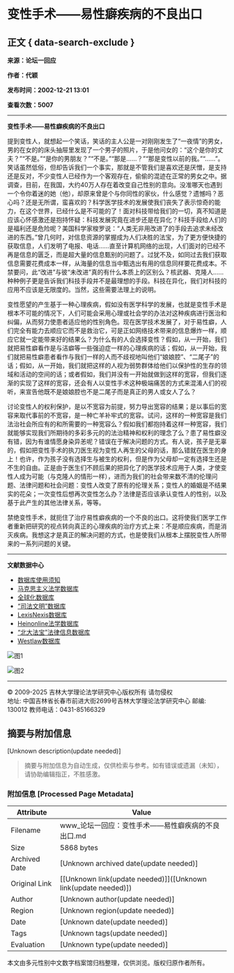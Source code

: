 # 变性手术——易性癖疾病的不良出口

## 正文 { data-search-exclude }


**来源：论坛一回应**

**作者：代颖**

**发布时间：2002-12-21 13:01**

**查看次数：5007**

---

**变性手术——易性癖疾病的不良出口**

提到变性人，就想起一个笑话，笑话的主人公是一对刚刚发生了“一夜情”的男女，男的在女的的床头抽屉里发现了一个男子的照片，于是他问女的：“这个是你的丈夫？”“不是。”“是你的男朋友？”“不是。”“那是……？”“那是变性以前的我。”“……”。笑话虽然低俗，但却告诉我们一个事实，那就是不管我们是喜欢还是厌憎，是支持还是反对，不少变性人已经作为一个客观存在，偷偷的混迹在正常的男女之中。据调查，目前，在我国，大约40万人存在着改变自己性别的意向。没准哪天也遇到一个令你着迷的她（他），却原来曾是个与你同性的家伙，什么感觉？遗憾吗？恶心吗？还是无所谓，蛮喜欢的？科学医学技术的发展使我们丧失了表示惊奇的能力，在这个世界，已经什么是不可能的了！面对科技带给我们的一切，真不知道是应该心怀感激还是抱持怀疑：科技发展究竟在进步还是在异化？科技手段给人们的是福利还是危险呢？美国科学家梭罗说：“人类无非用改进了的手段去追求未经改进的东西。”曾几何时，对信息资源的掌握成为人们决胜的法宝，为了更方便快捷的获取信息，人们发明了电报、电话……直至计算机网络的出现，人们面对的已经不再是信息的匮乏，而是超大量的信息甄别的问题了。过犹不及，如同过去我们获取信息需要花费成本一样，从海量的信息当中甄选出有用的信息同样要花费成本。不禁要问，此“改进”与彼“未改进”真的有什么本质上的区别么？核武器、克隆人……种种例子更是告诉我们科技手段并不是最理想的手段。科技在异化，我们对科技的应用不应该是无限度的。当然，这些需要法理上的说明。

变性愿望的产生基于一种心理疾病，假如没有医学科学的发展，也就是变性手术是根本不可能的情况下，人们可能会采用心理或社会学的办法对这种疾病进行医治和纠偏，从而努力使患者适应他的性别角色。现在医学技术发展了，对于易性癖，人们完全有能力去顺应它而不是救治它，可是正如网络技术带来的信息爆炸一样，顺应它就一定能带来好的结果么？为什么有的人会选择变性？假如，从一开始，我们就把易性癖看作是与洁癖等一些强迫症一样的心理疾病的话；假如，从一开始，我们就把易性癖患者看作与我们一样的人而不歧视地叫他们“娘娘腔”、“二尾子”的话；假如，从一开始，我们就把这样的人视为弱势群体给他们以保护性的生存的领域和活动的空间的话；或者假如，我们并没有一开始就做到这样的宽容，但我们逐渐的实现了这样的宽容，还会有人以变性手术这种极端痛苦的方式来混淆人们的视听，来宣告他既不是娘娘腔也不是二尾子而是真正的男人或女人了么？

讨论变性人的权利保护，是以不宽容为前提，努力导出宽容的结果；是以事后的宽容来取代事前的不宽容，是一种亡羊补牢式的宽容。试问，这样的一种宽容是我们法治社会所应有的和所需要的一种宽容么？假如我们都抱持着这样一种宽容，我们就能够实现我们所期待的多彩多元的的法治精神和权利的理念了么？患了易性癖没有错，因为有谁情愿身染异恙呢？错误在于解决问题的方式。有人说，孩子是无辜的，假如把变性手术的执刀医生视为变性人再生的父母的话，那么错就在医生的身上！也许，作为孩子没有选择生与被生的权利，但是作为父母却一定有选择生还是不生的自由。正是由于医生们不顾后果的把异化了的医学技术应用于人类，才使变性人成为可能（与克隆人的情形一样），进而为我们的社会带来数不清的伦理问题、法律问题和社会问题：变性人改变了原有的伦理关系；变性人的婚姻是不结果实的花朵；一次变性后想再次变性怎么办？法律是否应该承认变性人的性别，以及基于此产生的其他法律关系，等等。

禁绝变性手术，就扼住了治疗易性癖疾病的一个不良的出口。这将使我们医学工作者重新把研究的视点转向真正的心理疾病的治疗方式上来：不是顺应疾病，而是消灭疾病。我想这才是真正的解决问题的方式，也是使我们从根本上摆脱变性人所带来的一系列问题的关键。

---

**文献数据中心**

- [数据库使用须知](http://lib.jlu.edu.cn/portal/resource/bqgg.aspx)
- [马克思主义法学数据库](http://marxist.legal-theory.org/)
- [全球化数据库](http://global.legal-theory.org/)
- [“司法文明”数据库](http://db.cicjc.com.cn)
- [LexisNexis数据库](http://origin-www.lexisnexis.com/ap/auth/)
- [Heinonline法学数据库](http://www.heinonline.org/)
- [“北大法宝”法律信息数据库](http://www.pkulaw.com/)
- [Westlaw数据库](http://www.westlaw.com/search/home.html?rs=IWLN1.0&vr=3.0&sp=JilinUwln-1000)

![图1](images/zxtg1.jpg)

![图2](images/tgxx1.jpg)

---

© 2009-2025 吉林大学理论法学研究中心版权所有 请勿侵权  
地址: 中国吉林省长春市前进大街2699号吉林大学理论法学研究中心 邮编: 130012 教师电话：0431-85166329
<!-- tcd_original_link https://www.legal-theory.org/?mod=info&act=view&id=756 -->


## 摘要与附加信息

<!-- tcd_abstract -->
[Unknown description(update needed)]
<!-- tcd_abstract_end -->

> 摘要与附加信息为自动生成，仅供检索与参考。如有错误或遗漏（未知），请协助编辑指正，不胜感激。

### 附加信息 [Processed Page Metadata]

| Attribute       | Value                                  |
|-----------------|----------------------------------------|
| Filename        | www_论坛一回应：变性手术――易性癖疾病的不良出口.md                             |
| Size            | 5868 bytes                           |
| Archived Date   | [Unknown archived date(update needed)]                             |
| Original Link   | [[Unknown link(update needed)]]([Unknown link(update needed)])                       |
| Author          | [Unknown author(update needed)]                               |
| Region          | [Unknown region(update needed)]                               |
| Date            | [Unknown date(update needed)]                                 |
| Tags            | [Unknown tags(update needed)]                                 |
| Evaluation            | [Unknown type(update needed)]                                 |
<!-- tcd_table_end -->

本文由多元性别中文数字档案馆归档整理，仅供浏览。版权归原作者所有。
